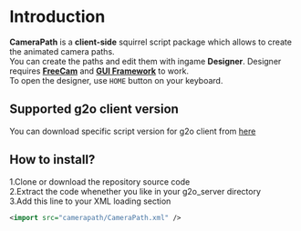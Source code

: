 # Introduction

**CameraPath** is a **client-side** squirrel script package which allows to create the animated camera paths.  
You can create the paths and edit them with ingame **Designer**.  Designer requires **[FreeCam](https://gitlab.com/g2o/scripts/freecam)** and **[GUI Framework](https://gitlab.com/Tommy21/gui-framework/)** to work.  
To open the designer, use `HOME` button on your keyboard.

## Supported g2o client version

You can download specific script version for g2o client from [here](../../releases)

## How to install?

1.Clone or download the repository source code  
2.Extract the code whenether you like in your g2o_server directory  
3.Add this line to your XML loading section  

```xml
<import src="camerapath/CameraPath.xml" />
```
